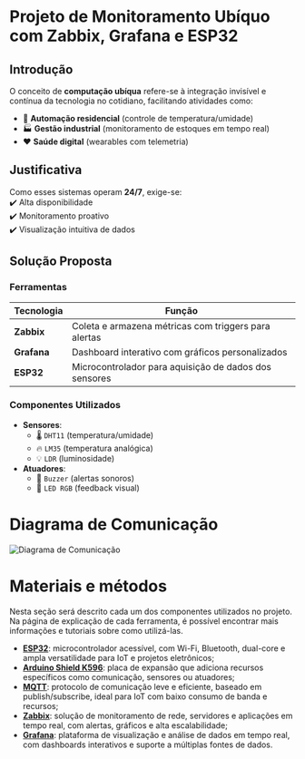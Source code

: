 # Projeto de Monitoramento Ubíquo com Zabbix, Grafana e ESP32  

## Introdução  
O conceito de **computação ubíqua** refere-se à integração invisível e contínua da tecnologia no cotidiano, facilitando atividades como:  
- 🏡 **Automação residencial** (controle de temperatura/umidade)  
- 🏭 **Gestão industrial** (monitoramento de estoques em tempo real)  
- ❤️ **Saúde digital** (wearables com telemetria)  

## Justificativa  
Como esses sistemas operam **24/7**, exige-se:  
✔️ Alta disponibilidade  
✔️ Monitoramento proativo  
✔️ Visualização intuitiva de dados  

## Solução Proposta  
### Ferramentas  
| Tecnologia          | Função                                                                 |  
|---------------------|-----------------------------------------------------------------------|  
| **Zabbix**          | Coleta e armazena métricas com triggers para alertas                 |  
| **Grafana**         | Dashboard interativo com gráficos personalizados                     |  
| **ESP32**           | Microcontrolador para aquisição de dados dos sensores                |  

### Componentes Utilizados  
- **Sensores**:  
  - 🌡️ `DHT11` (temperatura/umidade)  
  - 🔥 `LM35` (temperatura analógica)  
  - 💡 `LDR` (luminosidade)  
- **Atuadores**:  
  - 🚨 `Buzzer` (alertas sonoros)  
  - 🎨 `LED RGB` (feedback visual)  
# Diagrama de Comunicação
![Diagrama de Comunicação](https://github.com/user-attachments/assets/185a8113-627d-4528-9dbe-139b13974f06)

# Materiais e métodos
Nesta seção será descrito cada um dos componentes utilizados no projeto. Na página de explicação de cada ferramenta, é possível encontrar mais informações e tutoriais sobre como utilizá-las.
- [**ESP32**](https://github.com/LunaAlmeida/Monitoramento-Zabbix-ESP32/tree/main/Componentes/Esp32): microcontrolador acessível, com Wi-Fi, Bluetooth, dual-core e ampla versatilidade para IoT e projetos eletrônicos;
- [**Arduino Shield K596**](): placa de expansão que adiciona recursos específicos como comunicação, sensores ou atuadores;
- [**MQTT**](): protocolo de comunicação leve e eficiente, baseado em publish/subscribe, ideal para IoT com baixo consumo de banda e recursos;
- [**Zabbix**](): solução de monitoramento de rede, servidores e aplicações em tempo real, com alertas, gráficos e alta escalabilidade;
- [**Grafana**](): plataforma de visualização e análise de dados em tempo real, com dashboards interativos e suporte a múltiplas fontes de dados.
